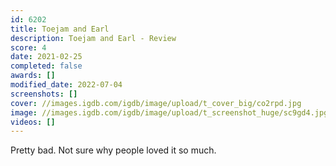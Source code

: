 ```yaml
---
id: 6202
title: Toejam and Earl
description: Toejam and Earl - Review
score: 4
date: 2021-02-25
completed: false
awards: []
modified_date: 2022-07-04
screenshots: []
cover: //images.igdb.com/igdb/image/upload/t_cover_big/co2rpd.jpg
image: //images.igdb.com/igdb/image/upload/t_screenshot_huge/sc9gd4.jpg
videos: []
---
```

Pretty bad. Not sure why people loved it so much.